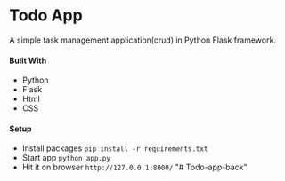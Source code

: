 # Todo App 
A simple task management application(crud) in Python Flask framework.

#### Built With
- Python
- Flask
- Html
- CSS

#### Setup
- Install packages `pip install -r requirements.txt`
- Start app `python app.py`
- Hit it on browser `http://127.0.0.1:8000/`
"# Todo-app-back" 
